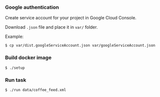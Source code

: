 ### Google authentication

Create service account for your project in Google Cloud Console. 

Download `.json` file and place it in `var/` folder.

Example:
```
$ cp var/dist.googleServiceAccount.json var/googleServiceAccount.json
```

### Build docker image
```
$ ./setup
```

### Run task
```
$ ./run data/coffee_feed.xml
```